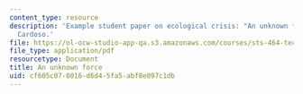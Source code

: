 ```yaml
---
content_type: resource
description: 'Example student paper on ecological crisis: "An unknown force," by Daniel
  Cardoso.'
file: https://ol-ocw-studio-app-qa.s3.amazonaws.com/courses/sts-464-technology-and-the-literary-imagination-spring-2008/cf605c070016d6d45fa5abf8e097c1db_dcardoso_wk10.pdf
file_type: application/pdf
resourcetype: Document
title: An unknown force
uid: cf605c07-0016-d6d4-5fa5-abf8e097c1db
---
```

